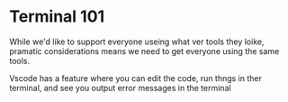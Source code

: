 # Terminal 101

While we'd like to support everyone useing what ver tools they loike,
pramatic considerations means we need to get everyone using the same tools.

Vscode has a feature where you can edit the code, run thngs in ther terminal, and see
you output error messages in the terminal
